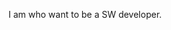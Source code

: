 I am who want to be a SW developer.

<!---
leechangheelee/leechangheelee is a ✨ special ✨ repository because its `README.md` (this file) appears on your GitHub profile.
You can click the Preview link to take a look at your changes.
--->
